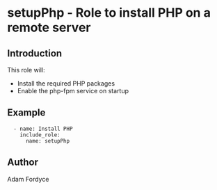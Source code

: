 # setupPhp - Role to install PHP on a remote server

## Introduction

This role will:
 - Install the required PHP packages
 - Enable the php-fpm service on startup

## Example

```
  - name: Install PHP
    include_role:
      name: setupPhp
```

## Author

Adam Fordyce